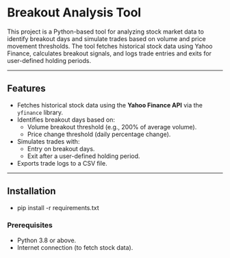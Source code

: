 # Breakout Analysis Tool

This project is a Python-based tool for analyzing stock market data to identify breakout days and simulate trades based on volume and price movement thresholds. The tool fetches historical stock data using Yahoo Finance, calculates breakout signals, and logs trade entries and exits for user-defined holding periods.

---

## Features

- Fetches historical stock data using the **Yahoo Finance API** via the `yfinance` library.
- Identifies breakout days based on:
  - Volume breakout threshold (e.g., 200% of average volume).
  - Price change threshold (daily percentage change).
- Simulates trades with:
  - Entry on breakout days.
  - Exit after a user-defined holding period.
- Exports trade logs to a CSV file.

---

## Installation
- pip install -r requirements.txt

### Prerequisites
- Python 3.8 or above.
- Internet connection (to fetch stock data).

